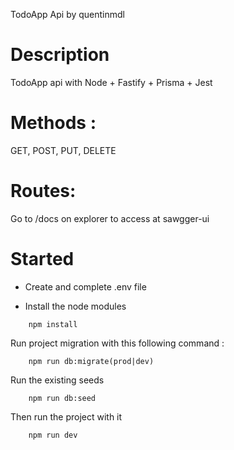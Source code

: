 TodoApp Api by quentinmdl

# Description 

TodoApp api with Node + Fastify + Prisma + Jest

# Methods : 

GET, POST, PUT, DELETE

# Routes: 

Go to /docs on explorer to access at sawgger-ui

# Started

- Create and complete .env file 

- Install the node modules 

```console
    npm install
```

Run project migration with this following command :

```console
    npm run db:migrate(prod|dev)
```
Run the existing seeds 

```console
    npm run db:seed
```

Then run the project with it

```console
    npm run dev
```
  
